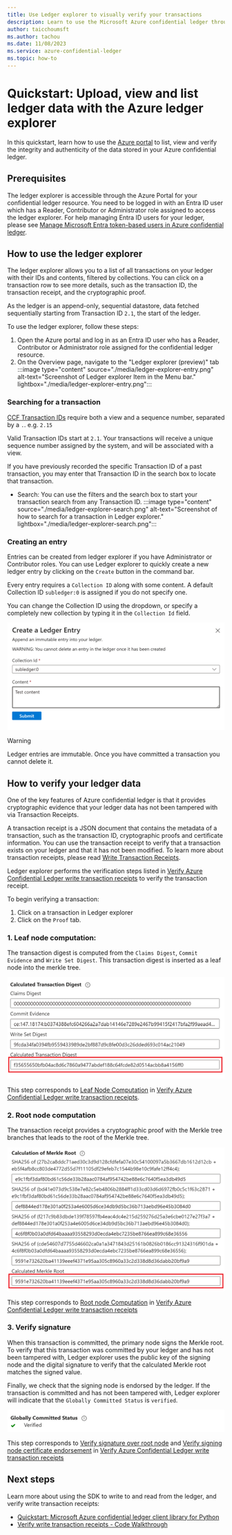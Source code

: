 ```yaml
---
title: Use Ledger explorer to visually verify your transactions
description: Learn to use the Microsoft Azure confidential ledger through Azure portal
author: taicchoumsft
ms.author: tachou
ms.date: 11/08/2023
ms.service: azure-confidential-ledger
ms.topic: how-to
---
```


# Quickstart: Upload, view and list ledger data with the Azure ledger explorer

In this quickstart, learn how to use the [Azure portal](https://portal.azure.com) to list, view and verify the integrity and authenticity of the data stored in your Azure confidential ledger. 

## Prerequisites

The ledger explorer is accessible through the Azure Portal for your confidential ledger resource. You need to be logged in with an Entra ID user which has a Reader, Contributor or Administrator role assigned to access the ledger explorer. For help managing Entra ID users for your ledger, please see [Manage Microsoft Entra token-based users in Azure confidential ledger](./manage-azure-ad-token-based-users.md).


## How to use the ledger explorer
The ledger explorer allows you to a list of all transactions on your ledger with their IDs and contents, filtered by collections. You can click on a transaction row to see more details, such as the transaction ID, the transaction receipt, and the cryptographic proof. 

As the ledger is an append-only, sequential datastore, data fetched sequentially starting from Transaction ID `2.1`, the start of the ledger.

To use the ledger explorer, follow these steps:

1) Open the Azure portal and log in as an Entra ID user who has a Reader, Contributor or Administrator role assigned for the confidential ledger resource. 
1) On the Overview page, navigate to the "Ledger explorer (preview)" tab
:::image type="content" source="./media/ledger-explorer-entry.png" alt-text="Screenshot of Ledger explorer Item in the Menu bar." lightbox="./media/ledger-explorer-entry.png":::

### Searching for a transaction
[CCF Transaction IDs](https://microsoft.github.io/CCF/main/use_apps/verify_tx.html#verifying-transactions) require both a view and a sequence number, separated by a `.`. e.g. `2.15`

Valid Transaction IDs start at `2.1`. Your transactions will receive a unique sequence number assigned by the system, and will be associated with a view.

If you have previously recorded the specific Transaction ID of a past transaction, you may enter that Transaction ID in the search box to locate that transaction. 

- Search: You can use the filters and the search box to start your transaction search from any Transaction ID.
:::image type="content" source="./media/ledger-explorer-search.png" alt-text="Screenshot of how to search for a transaction in Ledger explorer." lightbox="./media/ledger-explorer-search.png":::

### Creating an entry
Entries can be created from ledger explorer if you have Administrator or Contributor roles.  You can use Ledger explorer to quickly create a new ledger entry by clicking on the `Create` button in the command bar. 

Every entry requires a `Collection ID` along with some content. A default Collection ID `subledger:0` is assigned if you do not specify one. 

You can change the Collection ID using the dropdown, or specify a completely new collection by typing it in the `Collection Id` field. 

![Screenshot of how to post an entry in Ledger explorer.](./media/ledger-explorer-post.png)

> [!WARNING]
> Ledger entries are immutable. Once you have committed a transaction you cannot delete it. 
>

## How to verify your ledger data
One of the key features of Azure confidential ledger is that it provides cryptographic evidence that your ledger data has not been tampered with via Transaction Receipts.

A transaction receipt is a JSON document that contains the metadata of a transaction, such as the transaction ID, cryptographic proofs and certificate information. You can use the transaction receipt to verify that a transaction exists on your ledger and that it has not been modified. To learn more about transaction receipts, please read [Write Transaction Receipts](./write-transaction-receipts.md).

Ledger explorer performs the verification steps listed in [Verify Azure Confidential Ledger write transaction receipts](./verify-write-transaction-receipts.md) to verify the transaction receipt.

To begin verifying a transaction:
1. Click on a transaction in Ledger explorer
1. Click on the `Proof` tab. 

### 1. Leaf node computation: 
The transaction digest is computed from the `Claims Digest`, `Commit Evidence` and `Write Set Digest`. This transaction digest is inserted as a leaf node into the merkle tree.

![Screenshot of the calculated transaction digest in Ledger explorer.](./media/ledger-explorer-transaction-digest.png)

This step corresponds to [Leaf Node Computation](./verify-write-transaction-receipts.md#leaf-node-computation) in [Verify Azure Confidential Ledger write transaction receipts](./verify-write-transaction-receipts.md).

### 2. Root node computation
The transaction receipt provides a cryptographic proof with the Merkle tree branches that leads to the root of the Merkle tree. 

![Screenshot of the calculated Merkle root in Ledger explorer.](./media/ledger-explorer-calculated-root.png)

This step corresponds to [Root node Computation](./verify-write-transaction-receipts.md#root-node-computation) in [Verify Azure Confidential Ledger write transaction receipts](./verify-write-transaction-receipts.md)

### 3. Verify signature  
When this transaction is committed, the primary node signs the Merkle root. To verify that this transaction was committed by your ledger and has not been tampered with, Ledger explorer uses the public key of the signing node and the digital signature to verify that the calculated Merkle root matches the signed value. 

Finally, we check that the signing node is endorsed by the ledger. If the transaction is committed and has not been tampered with, Ledger explorer will indicate that the `Globally Committed Status` is `verified`.

![Screenshot of a verfified signature in Ledger explorer.](./media/ledger-explorer-committed-status.png)

This step corresponds to [Verify signature over root node](./verify-write-transaction-receipts.md#verify-signature-over-root-node) and [Verify signing node certificate endorsement](./verify-write-transaction-receipts.md#verify-signing-node-certificate-endorsement) in [Verify Azure Confidential Ledger write transaction receipts](./verify-write-transaction-receipts.md)

## Next steps

Learn more about using the SDK to write to and read from the ledger, and verify write transaction receipts:

- [Quickstart: Microsoft Azure confidential ledger client library for Python](./quickstart-python.md)
- [Verify write transaction receipts - Code Walkthrough](./verify-write-transaction-receipts.md#code-walkthrough)

